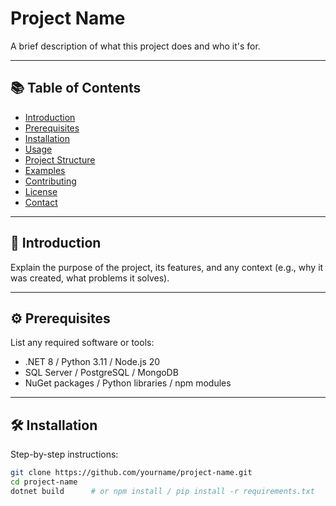 # Project Name

A brief description of what this project does and who it's for.

---

## 📚 Table of Contents

- [Introduction](#introduction)
- [Prerequisites](#prerequisites)
- [Installation](#installation)
- [Usage](#usage)
- [Project Structure](#project-structure)
- [Examples](#examples)
- [Contributing](#contributing)
- [License](#license)
- [Contact](#contact)

---

## 📖 Introduction

Explain the purpose of the project, its features, and any context (e.g., why it was created, what problems it solves).

---

## ⚙️ Prerequisites

List any required software or tools:

- .NET 8 / Python 3.11 / Node.js 20
- SQL Server / PostgreSQL / MongoDB
- NuGet packages / Python libraries / npm modules

---

## 🛠 Installation

Step-by-step instructions:

```bash
git clone https://github.com/yourname/project-name.git
cd project-name
dotnet build      # or npm install / pip install -r requirements.txt
